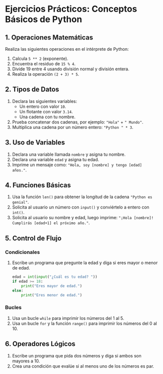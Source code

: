 
# Ejercicios Prácticos: Conceptos Básicos de Python

## 1. Operaciones Matemáticas
Realiza las siguientes operaciones en el intérprete de Python:
1. Calcula `5 ** 2` (exponente).
2. Encuentra el residuo de `15 % 4`.
3. Divide 19 entre 4 usando división normal y división entera.
4. Realiza la operación `(2 + 3) * 5`.

## 2. Tipos de Datos
1. Declara las siguientes variables:
   - Un entero con valor `10`.
   - Un flotante con valor `3.14`.
   - Una cadena con tu nombre.
2. Prueba concatenar dos cadenas, por ejemplo: `"Hola"` + `" Mundo"`.
3. Multiplica una cadena por un número entero: `"Python " * 3`.

## 3. Uso de Variables
1. Declara una variable llamada `nombre` y asigna tu nombre.
2. Declara una variable `edad` y asigna tu edad.
3. Imprime un mensaje como: `"Hola, soy [nombre] y tengo [edad] años."`.

## 4. Funciones Básicas
1. Usa la función `len()` para obtener la longitud de la cadena `"Python es genial"`.
2. Solicita al usuario un número con `input()` y conviértelo a entero con `int()`.
3. Solicita al usuario su nombre y edad, luego imprime: `"¡Hola [nombre]! Cumplirás [edad+1] el próximo año."`.

## 5. Control de Flujo
### Condicionales
1. Escribe un programa que pregunte la edad y diga si eres mayor o menor de edad.
   ```python
   edad = int(input("¿Cuál es tu edad? "))
   if edad >= 18:
       print("Eres mayor de edad.")
   else:
       print("Eres menor de edad.")
   ```

### Bucles
1. Usa un bucle `while` para imprimir los números del 1 al 5.
2. Usa un bucle `for` y la función `range()` para imprimir los números del 0 al 10.

## 6. Operadores Lógicos
1. Escribe un programa que pida dos números y diga si ambos son mayores a 10.
2. Crea una condición que evalúe si al menos uno de los números es par.

